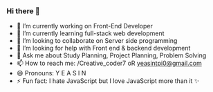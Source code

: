 ### Hi there 👋

<!--
**coderpbt/coderpbt** is a ✨ _special_ ✨ repository because its `README.md` (this file) appears on your GitHub profile.

Here are some ideas to get you started:
-->
- 🔭 I’m currently working on Front-End Developer
- 🌱 I’m currently learning full-stack web development
- 👯 I’m looking to collaborate on Server side programming 
- 🤔 I’m looking for help with Front end & backend development
- 💬 Ask me about Study Planning, Project Planning, Problem Solving
- 📫 How to reach me: /Creative_coder7 oR yeasintpi0@gmail.com
- 😄 Pronouns: Y E A S I N
- ⚡ Fun fact: I hate JavaScript but I love JavaScript more than it ✨

